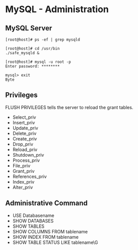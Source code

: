 # MySQL - Administration

## MySQL Server

```text
[root@host]# ps -ef | grep mysqld

[root@host]# cd /usr/bin
./safe_mysqld &

[root@host]# mysql -u root -p
Enter password: ********

mysql> exit
Byte
```

## Privileges

FLUSH PRIVILEGES tells the server to reload the grant tables.

* Select_priv
* Insert_priv
* Update_priv
* Delete_priv
* Create_priv
* Drop_priv
* Reload_priv
* Shutdown_priv
* Process_priv
* File_priv
* Grant_priv
* References_priv
* Index_priv
* Alter_priv

## Administrative Command

* USE Databasename
* SHOW DATABASES
* SHOW TABLES
* SHOW COLUMNS FROM tablename
* SHOW INDEX FROM tablename
* SHOW TABLE STATUS LIKE tablename\G
